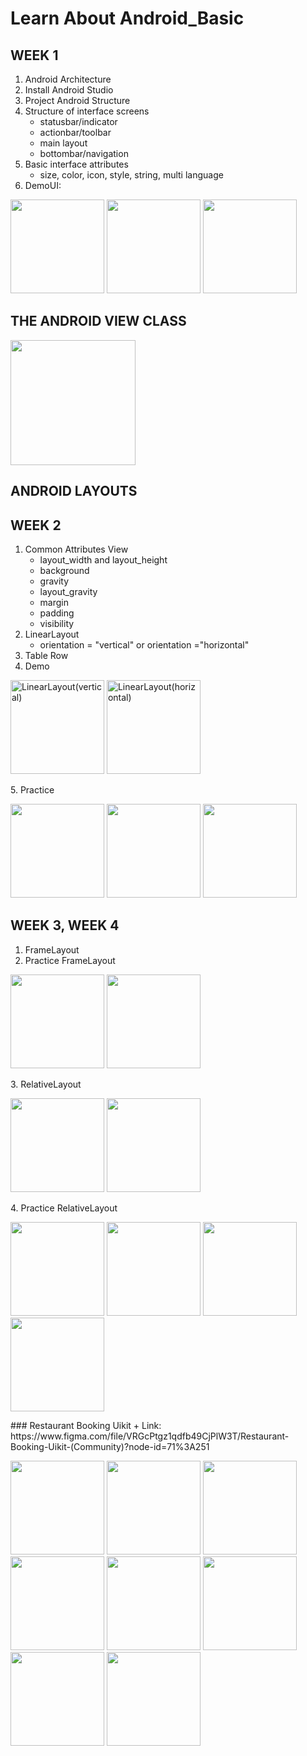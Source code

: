 # Learn About Android_Basic 
## WEEK 1
1. Android Architecture 
2. Install Android Studio 
3. Project Android Structure 
4. Structure of interface screens 
    + statusbar/indicator 
    + actionbar/toolbar 
    + main layout 
    + bottombar/navigation 
5. Basic interface attributes
    + size, color, icon, style, string, multi language
6. DemoUI: 
<p> 
<img src="https://user-images.githubusercontent.com/106971476/192126186-6b309841-3afe-49d6-a8ba-e6fea5bec62f.png"width="150" /> 
<img src="https://user-images.githubusercontent.com/106971476/192126198-658eadf6-0e37-48e8-b10b-cc34256fc670.png"width="150" /> 
<img src="https://user-images.githubusercontent.com/106971476/192126208-3c8fe1d5-439b-4e3d-af16-80abf7ecb134.png"width="150" /> 
</p>

## THE ANDROID VIEW CLASS
<p>
<img src="https://user-images.githubusercontent.com/106971476/193454576-6aedd49a-a476-4cc7-bc5b-30d2821f2a77.png"width="200" />
</p>

## ANDROID LAYOUTS
## WEEK 2
1. Common Attributes View
    + layout_width and layout_height
    + background
    + gravity
    + layout_gravity
    + margin
    + padding
    + visibility
2. LinearLayout
    + orientation = "vertical" or orientation ="horizontal"
3. Table Row
4. Demo
<p>
<img src="https://user-images.githubusercontent.com/106971476/193455572-a21c60e9-f162-4698-8236-816fb0c25fab.PNG"width="150"alt ="LinearLayout(vertical)" />
<img src="https://user-images.githubusercontent.com/106971476/193455597-f9fe0c83-931f-4fa5-ab83-72eb6566e42a.PNG"width="150"alt ="LinearLayout(horizontal)" />
</p>
5. Practice
<p> 
<img src="https://user-images.githubusercontent.com/106971476/193455656-a93a5cdf-0d80-40b2-ab71-35c7779717f9.PNG"width="150" /> 
<img src="https://user-images.githubusercontent.com/106971476/193455667-610c44c0-5737-445e-a258-fa9efac754cb.PNG"width="150" /> 
<img src="https://user-images.githubusercontent.com/106971476/193455678-338ab38a-6448-42fd-b9ce-13cae3f3e98b.PNG"width="150" /> 
</p>  

## WEEK 3, WEEK 4
1. FrameLayout
2. Practice FrameLayout
<p>
<img src="https://user-images.githubusercontent.com/106971476/194761588-8ee50b72-b68a-44e8-9959-920c0ac9bca1.png"width="150" /> 
<img src="https://user-images.githubusercontent.com/106971476/195637191-bdb60bbd-8338-4f6d-bfb9-dd920b81535a.png"width="150" /> 
</p>
3. RelativeLayout
<p> 
<img src="https://user-images.githubusercontent.com/106971476/194761341-99f72d8c-71e2-4a46-aa9d-409ac73b320e.PNG"width="150" /> 
<img src="https://user-images.githubusercontent.com/106971476/194761354-02c86851-7080-4e04-a0ce-69967c7359dc.PNG"width="150" /> 
</p>
4. Practice RelativeLayout
<p> 
<img src="https://user-images.githubusercontent.com/106971476/194767310-99fc1a38-ae22-459c-a129-80576d1dd879.PNG"width="150" /> 
<img src="https://user-images.githubusercontent.com/106971476/194767326-f098cc05-77f4-4328-9988-515dc59059c1.PNG"width="150" /> 
<img src="https://user-images.githubusercontent.com/106971476/194767994-f88c6c8c-fac2-46a4-8b88-b4f8663b04ef.PNG"width="150" /> 
<img src="https://user-images.githubusercontent.com/106971476/194768808-50f251b0-c2af-4cd7-a32f-354229a327d3.png"width="150" /> 
</p>
### Restaurant Booking Uikit
    + Link: https://www.figma.com/file/VRGcPtgz1qdfb49CjPlW3T/Restaurant-Booking-Uikit-(Community)?node-id=71%3A251
<p> 
<img src="https://user-images.githubusercontent.com/106971476/195638603-f6501a82-d1d7-4ada-922d-5edb596da4d2.png"width="150" /> 
<img src="https://user-images.githubusercontent.com/106971476/195638774-61585643-0d1a-4a89-861b-23bd0adf857a.png"width="150" /> 
<img src="https://user-images.githubusercontent.com/106971476/195638861-07202ce0-7618-4720-931c-0188bfc723d1.png"width="150" /> 
<img src="https://user-images.githubusercontent.com/106971476/195639031-12400836-5e68-4e74-a053-b1c1b96e5db3.png"width="150" />
<img src="https://user-images.githubusercontent.com/106971476/195639099-c398b19d-b7ad-4116-99eb-5ab0e1009a36.png"width="150" /> 
<img src="https://user-images.githubusercontent.com/106971476/195639134-acbb45b1-67df-4746-9d50-59ddba8ec5d7.png"width="150" /> 
<img src="https://user-images.githubusercontent.com/106971476/195639222-6900958d-5275-4a92-bbd6-1501d23c08c7.png"width="150" /> 
<img src="https://user-images.githubusercontent.com/106971476/195639250-337b98af-f8a2-4b41-84e0-ca2473657c0a.png"width="150" /> 
</p>

